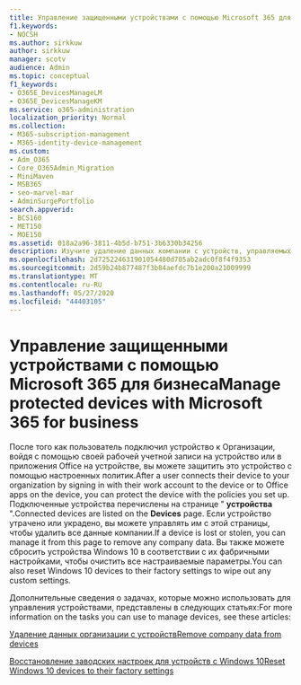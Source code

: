 ```yaml
---
title: Управление защищенными устройствами с помощью Microsoft 365 для бизнеса
f1.keywords:
- NOCSH
ms.author: sirkkuw
author: sirkkuw
manager: scotv
audience: Admin
ms.topic: conceptual
f1_keywords:
- O365E_DevicesManageLM
- O365E_DevicesManageKM
ms.service: o365-administration
localization_priority: Normal
ms.collection:
- M365-subscription-management
- M365-identity-device-management
ms.custom:
- Adm_O365
- Core_O365Admin_Migration
- MiniMaven
- MSB365
- seo-marvel-mar
- AdminSurgePortfolio
search.appverid:
- BCS160
- MET150
- MOE150
ms.assetid: 018a2a96-3811-4b5d-b751-3b6330b34256
description: Изучите удаление данных компании с устройств, управляемых с помощью политик защиты, а также восстановление заводских настроек устройств с Windows 10.
ms.openlocfilehash: 2d725224631901054480d705ab2adc0f8f4f9353
ms.sourcegitcommit: 2d59b24b877487f3b84aefdc7b1e200a21009999
ms.translationtype: MT
ms.contentlocale: ru-RU
ms.lasthandoff: 05/27/2020
ms.locfileid: "44403105"
---
```

# <a name="manage-protected-devices-with-microsoft-365-for-business"></a><span data-ttu-id="a2ebd-103">Управление защищенными устройствами с помощью Microsoft 365 для бизнеса</span><span class="sxs-lookup"><span data-stu-id="a2ebd-103">Manage protected devices with Microsoft 365 for business</span></span>

<span data-ttu-id="a2ebd-104">После того как пользователь подключил устройство к Организации, войдя с помощью своей рабочей учетной записи на устройство или в приложения Office на устройстве, вы можете защитить это устройство с помощью настроенных политик.</span><span class="sxs-lookup"><span data-stu-id="a2ebd-104">After a user connects their device to your organization by signing in with their work account to the device or to Office apps on the device, you can protect the device with the policies you set up.</span></span> <span data-ttu-id="a2ebd-105">Подключенные устройства перечислены на странице " **устройства** ".</span><span class="sxs-lookup"><span data-stu-id="a2ebd-105">Connected devices are listed on the **Devices** page.</span></span> <span data-ttu-id="a2ebd-106">Если устройство утрачено или украдено, вы можете управлять им с этой страницы, чтобы удалить все данные компании.</span><span class="sxs-lookup"><span data-stu-id="a2ebd-106">If a device is lost or stolen, you can manage it from this page to remove any company data.</span></span> <span data-ttu-id="a2ebd-107">Вы также можете сбросить устройства Windows 10 в соответствии с их фабричными настройками, чтобы очистить все настраиваемые параметры.</span><span class="sxs-lookup"><span data-stu-id="a2ebd-107">You can also reset Windows 10 devices to their factory settings to wipe out any custom settings.</span></span> 

<span data-ttu-id="a2ebd-108">Дополнительные сведения о задачах, которые можно использовать для управления устройствами, представлены в следующих статьях:</span><span class="sxs-lookup"><span data-stu-id="a2ebd-108">For more information on the tasks you can use to manage devices, see these articles:</span></span> 
  
[<span data-ttu-id="a2ebd-109">Удаление данных организации с устройств</span><span class="sxs-lookup"><span data-stu-id="a2ebd-109">Remove company data from devices</span></span>](remove-company-data.md)
  
[<span data-ttu-id="a2ebd-110">Восстановление заводских настроек для устройств с Windows 10</span><span class="sxs-lookup"><span data-stu-id="a2ebd-110">Reset Windows 10 devices to their factory settings</span></span>](reset-devices-to-factory-settings.md)
  


